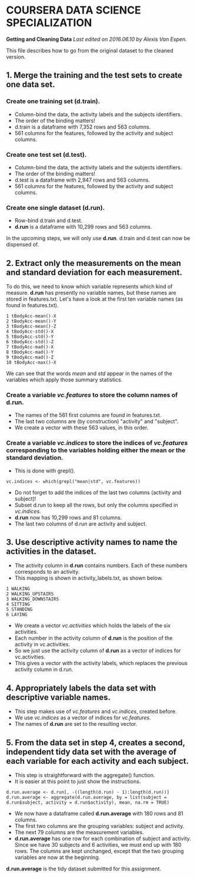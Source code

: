 # COURSERA DATA SCIENCE SPECIALIZATION
**Getting and Cleaning Data**
*Last edited on 2016.06.10 by Alexis Van Espen.*

This file describes how to go from the original dataset to the cleaned version.

## 1. Merge the training and the test sets to create one data set.

### Create one training set (d.train).
* Column-bind the data, the activity labels and the subjects identifiers.
* The order of the binding matters!
* d.train is a dataframe with 7,352 rows and 563 columns.
* 561 columns for the features, followed by the activity and subject columns.

### Create one test set (d.test).
* Column-bind the data, the activity labels and the subjects identifiers.
* The order of the binding matters!
* d.test is a dataframe with 2,947 rows and 563 columns.
* 561 columns for the features, followed by the activity and subject columns.

### Create one single dataset (d.run).
* Row-bind d.train and d.test.
* **d.run** is a dataframe with 10,299 rows and 563 columns.

In the upcoming steps, we will only use **d.run**. d.train and d.test can now be dispensed of.

## 2. Extract only the measurements on the mean and standard deviation for each measurement.
To do this, we need to know which variable represents which kind of measure.
**d.run** has presently no variable names, but these names are stored in features.txt.
Let's have a look at the first ten variable names (as found in features.txt).
```
1 tBodyAcc-mean()-X
2 tBodyAcc-mean()-Y
3 tBodyAcc-mean()-Z
4 tBodyAcc-std()-X
5 tBodyAcc-std()-Y
6 tBodyAcc-std()-Z
7 tBodyAcc-mad()-X
8 tBodyAcc-mad()-Y
9 tBodyAcc-mad()-Z
10 tBodyAcc-max()-X
```
We can see that the words *mean* and *std* appear in the names of the variables which apply those summary statistics.

### Create a variable *vc.features* to store the column names of d.run.
* The names of the 561 first columns are found in features.txt.
* The last two columns are (by construction) "activity" and "subject".
* We create a vector with these 563 values, in this order.

### Create a variable *vc.indices* to store the indices of *vc.features* corresponding to the variables holding either the mean or the standard deviation.
* This is done with grepl().
```
vc.indices <- which(grepl("mean|std", vc.features))
```
* Do not forget to add the indices of the last two columns (activity and subject)!
* Subset d.run to keep all the rows, but only the columns specified in *vc.indices*.
* **d.run** now has 10,299 rows and 81 columns.
* The last two columns of d.run are activity and subject.

## 3. Use descriptive activity names to name the activities in the dataset.
* The activity column in **d.run** contains numbers. Each of these numbers corresponds to an activity.
* This mapping is shown in activity_labels.txt, as shown below.
```
1 WALKING
2 WALKING_UPSTAIRS
3 WALKING_DOWNSTAIRS
4 SITTING
5 STANDING
6 LAYING
```
* We create a vector *vc.activities* which holds the labels of the six activities.
* Each number in the activity column of **d.run** is the position of the activity in vc.activities.
* So we just use the activity column of **d.run** as a vector of indices for vc.activities.
* This gives a vector with the activity labels, which replaces the previous activity column in d.run. 

## 4. Appropriately labels the data set with descriptive variable names.
* This step makes use of *vc.features* and *vc.indices*, created before.
* We use *vc.indices* as a vector of indices for *vc.features*.
* The names of **d.run** are set to the resulting vector.

## 5. From the data set in step 4, creates a second, independent tidy data set with the average of each variable for each activity and each subject.
* This step is straightforward with the aggregate() function.
* It is easier at this point to just show the instructions.

```
d.run.average <- d.run[, -((length(d.run) - 1):length(d.run))]
d.run.average <- aggregate(d.run.average, by = list(subject = d.run$subject, activity = d.run$activity), mean, na.rm = TRUE)
```

* We now have a dataframe called **d.run.average** with 180 rows and 81 columns.
* The first two columns are the grouping variables: subject and activity.
* The next 79 columns are the measurement variables.
* **d.run.average** has one row for each combination of subject and activity. Since we have 30 subjects and 6 activities, we must end up with 180 rows. The columns are kept unchanged, except that the two grouping variables are now at the beginning.

**d.run.average** is the tidy dataset submitted for this assignment.

